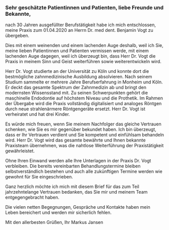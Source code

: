 ### Sehr geschätzte Patientinnen und Patienten, liebe Freunde und Bekannte,

nach 30 Jahren ausgefüllter Berufstätigkeit habe ich mich entschlossen, meine Praxis zum 01.04.2020 an Herrn Dr. med dent. Benjamin Vogt zu übergeben.
 
Dies mit einem weinenden und einem lachenden Auge deshalb, weil ich Sie, meine lieben Patientinnen und Patienten vermissen werde, mit einem lachenden Auge dagegen, weil ich überzeugt bin, dass Herr Dr. Vogt die Praxis in meinem Sinn und Geist weiterführen sowie weiterentwickeln wird.
 
Herr Dr. Vogt studierte an der Universität zu Köln und konnte dort die bestmögliche zahnmedizinische Ausbildung absolvieren. Nach seinem Studium sammelte er mehrere Jahre Berufserfahrung in Monheim und Köln. Er deckt das gesamte Spektrum der Zahnmedizin ab und bringt den modernsten Wissensstand mit. Zu seinen Schwerpunkten gehört die maschinelle Endodontie auf höchstem Niveau und die Prothetik. Im Rahmen der Übergabe wird die Praxis vollständig digitalisiert und analoges Röntgen durch neue strahlenärmere Röntgengeräte ersetzt. Herr Dr. Vogt ist verheiratet und hat drei Kinder.
 
Es würde mich freuen, wenn Sie meinem Nachfolger das gleiche Vertrauen schenken, wie Sie es mir gegenüber bekundet haben. Ich bin überzeugt, dass er Ihr Vertrauen verdient und Sie kompetent und einfühlsam behandeln wird. Herr Dr. Vogt wird das gesamte bewährte und Ihnen bekannte Praxisteam übernehmen, was die nahtlose Weiterführung der Praxistätigkeit gewährleistet.
 
Ohne Ihren Einwand werden alle Ihre Unterlagen in der Praxis Dr. Vogt verbleiben. Die bereits vereinbarten Behandlungstermine bleiben selbstverständlich bestehen und auch alle zukünftigen Termine werden wie gewohnt für Sie eingeschrieben.
 
Ganz herzlich möchte ich mich mit diesem Brief für das zum Teil jahrzehntelange Vertrauen bedanken, das Sie mir und meinem Team entgegengebracht haben.
 
Die vielen netten Begegnungen, Gespräche und Kontakte haben mein Leben bereichert und werden mir sicherlich fehlen.
 
Mit den allerbesten Grüßen, Ihr Markus Jansen
